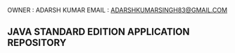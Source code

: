 
OWNER : ADARSH KUMAR 
EMAIL : ADARSHKUMARSINGH83@GMAIL.COM

JAVA STANDARD EDITION APPLICATION REPOSITORY 
---------------------------------------------
